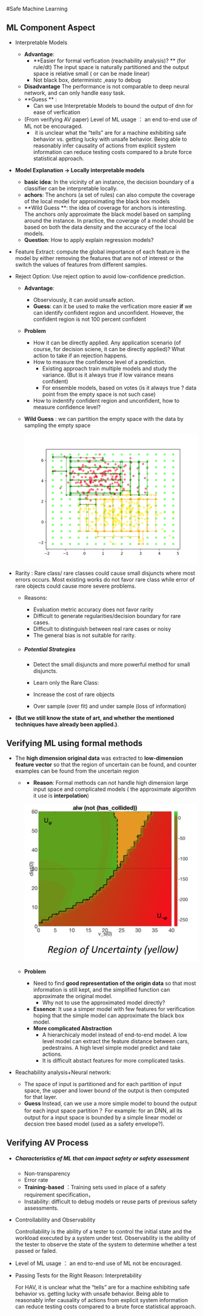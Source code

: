 #Safe  Machine Learning 



## ML Component Aspect 



* Interpretable Models

  * **Advantage**: 
    * **Easier for formal verfication (reachability analysis)? ** (for rule/dt) The input space is naturally partitioned and the output space is relative small ( or can be made linear)
    * Not black box, deterministc ,easy to debug
  * **Disadvantage** The performance is not comparable to deep neural network, and can only  handle easy task.
  * **Guess ** :   
    * Can we use Interpretable Models to bound the output of dnn for ease of verfication
  * (From verifying AV paper) Level of ML usage ： an end to-end use of ML not be encouraged.
    -  it is unclear what the “tells” are for a machine exhibiting safe behavior vs. getting lucky with unsafe behavior.  Being able to reasonably infer causality of actions from explicit system information can reduce testing costs compared to a brute force statistical approach.



* **Model Explanation -> Locally interpretable models**
  * **basic idea**:  In the vicinity of an instance, the decision boundary of a classifier can be interpretable locally.
  * **achors**: The anchors (a set of rules) can also compute the coverage of the local model for approximating the black box models
  * **Wild Guess **: the idea of  coverage for anchors is interesting. The anchors only approximate the black model based on sampling around the instance.  In practice, the coverage of a model should be based on both the data density and the accuracy of the local models.  
  * **Question**:  How to apply explain regression models?

* Feature Extract:  compute the global importance of each feature in the model by either removing the features that are not of interest or the switch the values of features from different samples.

* Reject Option:  Use reject option to avoid  low-confidence prediction.  

  * **Advantage**: 

    - Observiously,   it can avoid unsafe action.
    - **Guess**:    can it be used to make the verfication more easier **if** we can identify confident region and unconfident.   However, the confident region is not 100 percent confident

  * **Problem**

    *  How it can be directly applied.   Any application scenario (of course, for decision sciene, it can be directly applied)?   What action to take  if an rejection happens.
    * How to measure the confidence level of a prediction.  
      * Existing approach  train multiple models and study the variance. (But is it  always true if low vairance means confident)
      * For ensemble models, based on votes  (is it  always true ?  data point from the empty space is not such case)
    * How to indentify confident region and unconfident, how to measure confidence level?

  * **Wild Guess** :  we can partition the empty space with the data by sampling the empty space

    ![](partition.png)

     

* Rarity  : Rare class/ rare classes could cause small disjuncts where most errors occurs.  Most existing works do not favor rare class while error of rare objects could cause more severe problems.

  * Reasons:

    - Evaluation metric accuracy does not favor rarity
    - Difficult to generate regularities/decision boundary for rare cases.
    - Difficult to distinguish between real rare cases or noisy
    - The general bias is not suitable for rarity.

  * ##### Potential Strategies

    - Detect the small disjuncts and more powerful method for small disjuncts.

    - Learn only the Rare Class:

    - Increase the cost of rare objects

    - Over sample (over fit) and under sample (loss of information) 

* **(But we still  know the state of art,  and whether the mentioned techniques have  already been applied.)**.


## Verifying ML using formal methods

* The **high dimension original data** was extracted to **low-dimension feature vector** so that the region of uncertain  can be found, and  counter examples can be found from the uncertain region 

  * * **Reason**: Formal methods can not handle high dimension large input space and  complicated models ( the approximate algorithm it use is  **interpolation**)

    ![](verify1.png)

  * **Problem**  

    * Need to find **good representation of  the origin data**  so that most  information is still kept, and the simplified  function can approximate the original model.
      * Why not to use the approximated model  directly?
    * **Essence**:  It use a simper model with few features for verification hoping that the  simple model can approximate the black box model.  
    * **More complicated Abstraction**
      * A hierarchicaly model instead of end-to-end model.  A low level model can extract the feature distance between cars, pedestrains.  A high level simple model predict and take actions. 
      *  It is difficult abstact features for more complicated tasks.

* Reachability analysis+Neural network: 

  * The space of input  is partitioned and for each partition of input space, the upper and lower bound of the output is then computed for that layer.
  * **Guess**  Instead, can we use a more simple model to bound the output for each input space partition？   For example:  for an DNN, all its output for a input space is bounded by a simple linear model or  decsion tree based model (used as a safety envelope?). 



## Verifying AV Process

- ##### Characteristics of ML that can impact safety or safety assessment

  - Non-transparency
  - Error rate
  - **Training-based** ：Training sets used in place of a safety requirement specification，
  - Instability: difficult to debug models or reuse parts of previous safety assessments.

  

- Controllability and Observability

  Controllability is the ability of a tester to control the initial state and the workload executed by a system under test. Observability is the ability of the tester to observe the state of the system to determine whether a test passed or failed.

  
* Level of ML usage ： an end to-end use of ML not be encouraged.

  

* Passing Tests for the Right Reason: Interpretability

  For HAV, it is unclear what the “tells” are for a machine exhibiting safe behavior vs. getting lucky with unsafe behavior. Being able to reasonably infer causality of actions from explicit system information can reduce testing costs compared to a brute force statistical approach. 

  